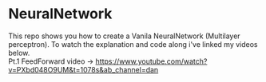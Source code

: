 # NeuralNetwork

This repo shows you how to create a Vanila NeuralNetwork (Multilayer perceptron). To watch the explanation and code along i've linked my videos below. <br>
Pt.1 FeedForward video -> https://www.youtube.com/watch?v=PXbd048O9UM&t=1078s&ab_channel=dan<br>
